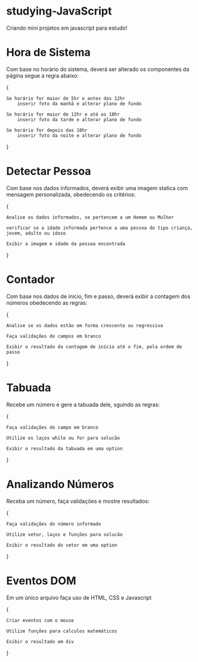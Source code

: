 # studying-JavaScript
Criando mini projetos em javascript para estudo!

# Hora de Sistema
Com base no horário do sistema, deverá ser alterado os componentes da página segue a regra abaixo:

{

    Se horário for maior de 5hr e antes das 12hr
        inserir foto da manhã e alterar plano de fundo
    
    Se horário for maior de 12hr e até as 18hr
        inserir foto da tarde e alterar plano de fundo

    Se horário for depois das 18hr
        inserir foto da noite e alterar plano de fundo
 }   


# Detectar Pessoa
Com base nos dados informados, deverá exibir uma imagem statica com mensagem personalizada, obedecendo os critérios:

{ 
    
    Analise os dados informados, se pertencem a um Homem ou Mulher
    
    verificar se a idade informada pertence a uma pessoa do tipo criança, jovem, adulto ou idoso
    
    Exibir a imagem e idade da pessoa encontrada
}

# Contador
Com base nos dados de inicio, fim e passo, deverá exibir a contagem dos números obedecendo as regras:

{ 
    
    Analise se os dados estão em forma crescente ou regressiva
    
    Faça validações de campos em branco

    Exibir o resultado da contagem de início até o fim, pela ordem de passo
}

# Tabuada
Recebe um número e gere a tabuada dele, sguindo as regras:

{ 
    
    Faça validações de campo em branco
    
    Utilize os laços while ou for para solucão

    Exibir o resultado da tabuada em uma option
}

# Analizando Números
Receba um número, faça validações e mostre resultados:

{ 
    
    Faça validações do número informado
    
    Utilize vetor, laços e funções para solucão

    Exibir o resultado do vetor em uma option
}

# Eventos DOM
Em um único arquivo faça uso de HTML, CSS e Javascript

{ 
    
    Criar eventos com o mouse
    
    Utilize funções para calculos matemáticos

    Exibir o resultado em div
}